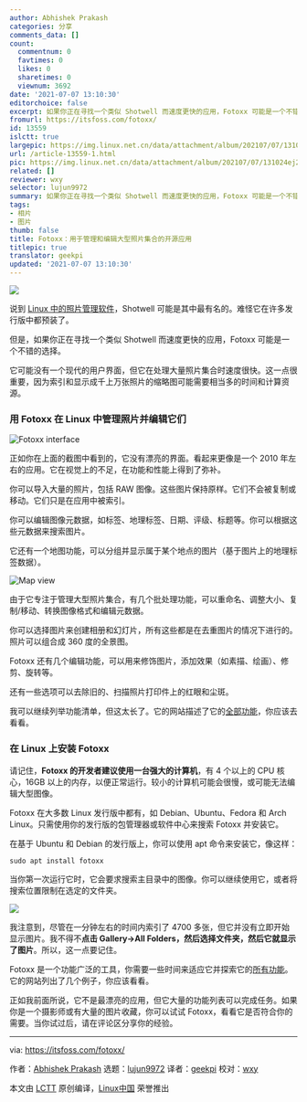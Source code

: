 ```yaml
---
author: Abhishek Prakash
categories: 分享
comments_data: []
count:
  commentnum: 0
  favtimes: 0
  likes: 0
  sharetimes: 0
  viewnum: 3692
date: '2021-07-07 13:10:30'
editorchoice: false
excerpt: 如果你正在寻找一个类似 Shotwell 而速度更快的应用，Fotoxx 可能是一个不错的选择。
fromurl: https://itsfoss.com/fotoxx/
id: 13559
islctt: true
largepic: https://img.linux.net.cn/data/attachment/album/202107/07/131024ej2kzv824zqb4zz8.jpg
url: /article-13559-1.html
pic: https://img.linux.net.cn/data/attachment/album/202107/07/131024ej2kzv824zqb4zz8.jpg.thumb.jpg
related: []
reviewer: wxy
selector: lujun9972
summary: 如果你正在寻找一个类似 Shotwell 而速度更快的应用，Fotoxx 可能是一个不错的选择。
tags:
- 相片
- 图片
thumb: false
title: Fotoxx：用于管理和编辑大型照片集合的开源应用
titlepic: true
translator: geekpi
updated: '2021-07-07 13:10:30'
---
```


![](https://img.linux.net.cn/data/attachment/album/202107/07/131024ej2kzv824zqb4zz8.jpg)


说到 [Linux 中的照片管理软件](https://itsfoss.com/linux-photo-management-software/)，Shotwell 可能是其中最有名的。难怪它在许多发行版中都预装了。


但是，如果你正在寻找一个类似 Shotwell 而速度更快的应用，Fotoxx 可能是一个不错的选择。


它可能没有一个现代的用户界面，但它在处理大量照片集合时速度很快。这一点很重要，因为索引和显示成千上万张照片的缩略图可能需要相当多的时间和计算资源。


### 用 Fotoxx 在 Linux 中管理照片并编辑它们


![Fotoxx interface](https://img.linux.net.cn/data/attachment/album/202107/07/131030rwu8189i5uuk4q1w.jpg)


正如你在上面的截图中看到的，它没有漂亮的界面。看起来更像是一个 2010 年左右的应用。它在视觉上的不足，在功能和性能上得到了弥补。


你可以导入大量的照片，包括 RAW 图像。这些图片保持原样。它们不会被复制或移动。它们只是在应用中被索引。


你可以编辑图像元数据，如标签、地理标签、日期、评级、标题等。你可以根据这些元数据来搜索图片。


它还有一个地图功能，可以分组并显示属于某个地点的图片（基于图片上的地理标签数据）。


![Map view](https://img.linux.net.cn/data/attachment/album/202107/07/131033tkyx47spi4yaaae6.jpg)


由于它专注于管理大型照片集合，有几个批处理功能，可以重命名、调整大小、复制/移动、转换图像格式和编辑元数据。


你可以选择图片来创建相册和幻灯片，所有这些都是在去重图片的情况下进行的。照片可以组合成 360 度的全景图。


Fotoxx 还有几个编辑功能，可以用来修饰图片，添加效果（如素描、绘画）、修剪、旋转等。


还有一些选项可以去除旧的、扫描照片打印件上的红眼和尘斑。


我可以继续列举功能清单，但这太长了。它的网站描述了它的[全部功能](https://kornelix.net/fotoxx/fotoxx.html)，你应该去看看。


### 在 Linux 上安装 Fotoxx


请记住，**Fotoxx 的开发者建议使用一台强大的计算机**，有 4 个以上的 CPU 核心，16GB 以上的内存，以便正常运行。较小的计算机可能会很慢，或可能无法编辑大型图像。


Fotoxx 在大多数 Linux 发行版中都有，如 Debian、Ubuntu、Fedora 和 Arch Linux。只需使用你的发行版的包管理器或软件中心来搜索 Fotoxx 并安装它。


在基于 Ubuntu 和 Debian 的发行版上，你可以使用 apt 命令来安装它，像这样：



```
sudo apt install fotoxx

```

当你第一次运行它时，它会要求搜索主目录中的图像。你可以继续使用它，或者将搜索位置限制在选定的文件夹。


![](https://img.linux.net.cn/data/attachment/album/202107/07/131035uiivhvds54vvitsh.png)


我注意到，尽管在一分钟左右的时间内索引了 4700 多张，但它并没有立即开始显示图片。我不得不**点击 Gallery->All Folders，然后选择文件夹，然后它就显示了图片**。所以，这一点要记住。


Fotoxx 是一个功能广泛的工具，你需要一些时间来适应它并探索它的[所有功能](https://kornelix.net/fotoxx/fotoxx.html)。它的网站列出了几个例子，你应该看看。


正如我前面所说，它不是最漂亮的应用，但它大量的功能列表可以完成任务。如果你是一个摄影师或有大量的图片收藏，你可以试试 Fotoxx，看看它是否符合你的需要。当你试过后，请在评论区分享你的经验。




---


via: <https://itsfoss.com/fotoxx/>


作者：[Abhishek Prakash](https://itsfoss.com/author/abhishek/) 选题：[lujun9972](https://github.com/lujun9972) 译者：[geekpi](https://github.com/geekpi) 校对：[wxy](https://github.com/wxy)


本文由 [LCTT](https://github.com/LCTT/TranslateProject) 原创编译，[Linux中国](https://linux.cn/) 荣誉推出